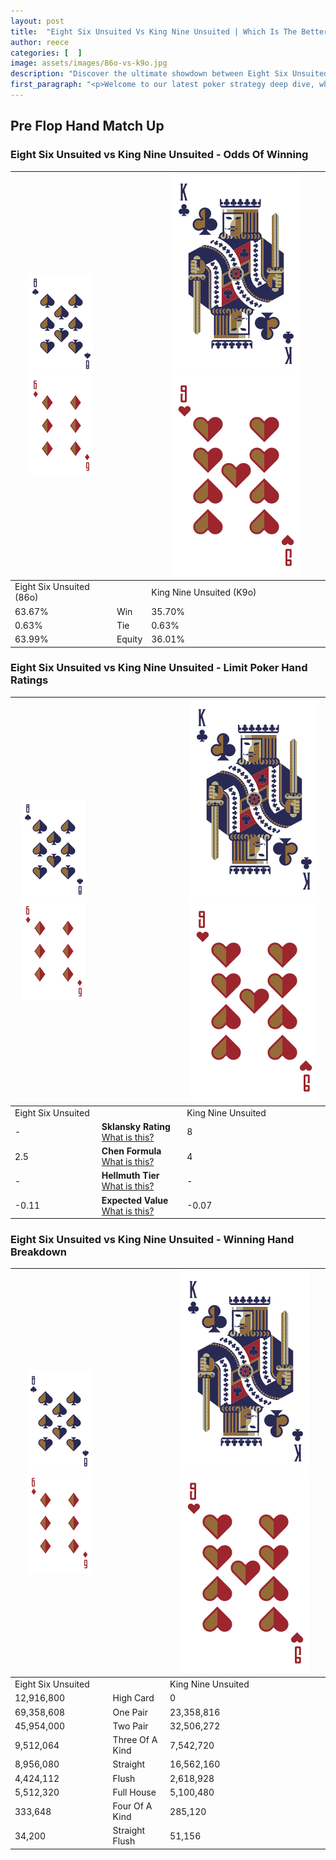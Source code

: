 ```yaml
---
layout: post
title:  "Eight Six Unsuited Vs King Nine Unsuited | Which Is The Better Hand In Poker? A Complete Guide"
author: reece
categories: [  ]
image: assets/images/86o-vs-k9o.jpg
description: "Discover the ultimate showdown between Eight Six Unsuited and King Nine Unsuited in poker! Uncover the odds, strategies, and scenarios where one hand triumphs over the other. Get ready to up your poker game with this thrilling analysis."
first_paragraph: "<p>Welcome to our latest poker strategy deep dive, where we're pitting two distinct hands against each other in a high-stakes showdown: Eight Six Unsuited vs King Nine Unsuited.</p><p>In the dynamic world of poker, every decision counts, and knowing which hand holds the upper hand is key to your success at the table.</p><p>In this article, we'll dissect these two hands, explore the scenarios where one dominates the other, and equip you with the knowledge to make strategic choices that can tip the odds in your favor.</p><p>Get ready to unravel the intriguing dynamics of these poker hands and elevate your game to new heights.</p>"
---
```




[comment]: # (sp0)

## Pre Flop Hand Match Up

<div class="table hand-ratings" markdown="1"> 



### Eight Six Unsuited vs King Nine Unsuited - Odds Of Winning


    
| ![image info](assets/images/hand1/8.png) ![image info](assets/images/hand1/6o.png) |  | ![image info](assets/images/hand2/K.png) ![image info](assets/images/hand2/9o.png) |
| -------- | -------- | -------- |
| Eight Six Unsuited (86o) |  | King Nine Unsuited (K9o) |
| 63.67% | Win | 35.70% |
| 0.63% | Tie | 0.63% |
| 63.99% | Equity | 36.01% |




[comment]: # (sp1)



### Eight Six Unsuited vs King Nine Unsuited - Limit Poker Hand Ratings


    
| ![image info](assets/images/hand1/8.png) ![image info](assets/images/hand1/6o.png) |  | ![image info](assets/images/hand2/K.png) ![image info](assets/images/hand2/9o.png) |
| -------- | -------- | -------- |
| Eight Six Unsuited |  | King Nine Unsuited |
| - | **Sklansky Rating** [What is this?](/sklansky-rating-explained) | 8 |
| 2.5 | **Chen Formula** [What is this?](/chen-formula-explained) | 4 |
| - | **Hellmuth Tier** [What is this?](/Hellmuth-tier-explained) | - |
| -0.11 | **Expected Value** [What is this?](/expected-value-explained) | -0.07 |




[comment]: # (sp2)



### Eight Six Unsuited vs King Nine Unsuited - Winning Hand Breakdown


    
| ![image info](assets/images/hand1/8.png) ![image info](assets/images/hand1/6o.png) |  | ![image info](assets/images/hand2/K.png) ![image info](assets/images/hand2/9o.png) |
| -------- | -------- | -------- |
| Eight Six Unsuited |  | King Nine Unsuited |
| 12,916,800 | High Card | 0 |
| 69,358,608 | One Pair | 23,358,816 |
| 45,954,000 | Two Pair | 32,506,272 |
| 9,512,064 | Three Of A Kind | 7,542,720 |
| 8,956,080 | Straight | 16,562,160 |
| 4,424,112 | Flush | 2,618,928 |
| 5,512,320 | Full House | 5,100,480 |
| 333,648 | Four Of A Kind | 285,120 |
| 34,200 | Straight Flush | 51,156 |




[comment]: # (sp3)



</div>

[comment]: # (sp4)



[comment]: # (sp5)

